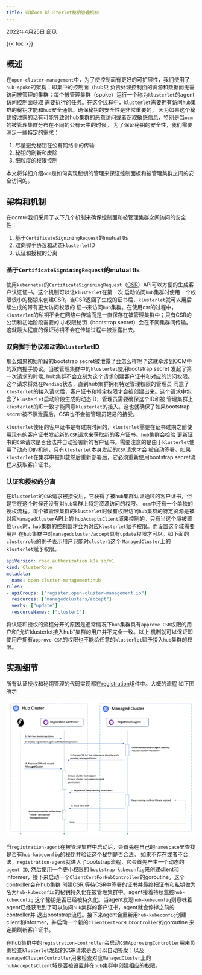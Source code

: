 ```yaml
---
title: 详解ocm klusterlet秘钥管理机制
---
```


2022年4月25日 [邱见](https://github.com/qiujian16)

{{< toc >}}

## 概述
在`open-cluster-management`中，为了使控制面有更好的可扩展性，我们使用了`hub-spoke`的架构：即集中的控制面（hub只
负责处理控制面的资源和数据而无需访问被管理的集群；每个被管理集群（spoke）运行一个称为`klusterlet`的agent访问控制面获取
需要执行的任务。在这个过程中，`klusterlet`需要拥有访问`hub`集群的秘钥才能和`hub`安全通信。确保秘钥的安全性是非常重要的，
因为如果这个秘钥被泄露的话有可能导致对hub集群的恶意访问或者窃取敏感信息，特别是当`ocm`的被管理集群分布在不同的公有云中的时候。
为了保证秘钥的安全性，我们需要满足一些特定的需求：
1. 尽量避免秘钥在公有网络中的传输
2. 秘钥的刷新和废除
3. 细粒度的权限控制

本文将详细介绍`ocm`是如何实现秘钥的管理来保证控制面板和被管理集群之间的安全访问的。

## 架构和机制

在ocm中我们采用了以下几个机制来确保控制面和被管理集群之间访问的安全性：

1. 基于`CertificateSigniningRequest`的mutual tls
2. 双向握手协议和动态`klusterlet`ID
3. 认证和授权的分离

### 基于`CertificateSigniningRequest`的mutual tls

使用`kubernetes`的`CertificateSigniningRequest`（[CSR](https://kubernetes.io/docs/reference/access-authn-authz/certificate-signing-requests/)）API可以方便的生成客户认证证书。这个机制可以让`klusterlet`在第一次
启动访问`hub`集群时使用一个权限很小的秘钥来创建CSR。当CSR返回了生成的证书后，`klusterlet`就可以用后续生成的带有更大访问权限的
证书来访问`hub`集群。在使用csr的过程中，`klusterlet`的私钥不会在网络中传输而是一直保存在被管理集群中；只有CSR的公钥和初始阶段需要的
小权限秘钥（bootstrap secret）会在不同集群间传输。这就最大程度的保证秘钥不会在传输过程中被泄露出去。

### 双向握手协议和动态`klusterlet`ID

那么如果初始阶段的bootstrap secret被泄露了会怎么样呢？这就牵涉到OCM中的双向握手协议。当被管理集群中的`klusterlet`使用bootstrap secret
发起了第一次请求的时候, hub集群不会立刻为这个请求创建客户证书和对应的访问权限。这个请求将处在`Pending`状态，直到hub集群拥有特定管理权限的管理员
同意了`klusterlet`的接入请求后，客户证书和特定权限才会被创建出来。这个请求中包含了`klusterlet`启动阶段生成的动态ID，管理员需要确保这个ID和被
管理集群上`klusterlet`的ID一致才能同意`klusterlet`的接入。这也就确保了如果bootstrap secret被不慎泄露后，CSR也不会被管理员轻易的接受。

`klusterlet`使用的客户证书是有过期时间的，`klusterlet`需要在证书过期之前使用现有的客户证书发起新的`CSR`请求来获取新的客户证书。`hub`集群会检验
更新证书的`CSR`请求是否合法并自动签署新的客户证书。需要注意的是由于`klusterlet`使用了动态ID的机制，只有`klusterlet`本身发起的`CSR`请求才会
被自动签署。如果`klusterlet`在集群中被卸载然后重新部署后，它必须重新使用bootstrap secret流程来获取客户证书。

### 认证和授权的分离

在`klusterlet`的`CSR`请求被接受后，它获得了被`hub`集群认证通过的客户证书，但是它在这个时候还没有对`hub`集群上特定资源访问的权限。
`ocm`中还有一个单独的授权流程。每个被管理集群的`klusterlet`时候有权限访问`hub`集群的特定资源是被对应`ManagedCluster`API上的
`hubAcceptsClient`域来控制的。只有当这个域被置位`true`时，`hub`集群的控制器才会为对应`klusterlet`赋予权限。而设置这个域需要用户
在`hub`集群中对`managedcluster/accept`具有`update`权限才可以。如下面的`clusterrole`的例子表示用户只能对`cluster1`这个
`ManagedCluster`上的`klusterlet`赋予权限。

```yaml
apiVersion: rbac.authorization.k8s.io/v1
kind: ClusterRole
metadata:
  name: open-cluster-management:hub
rules:
- apiGroups: ["register.open-cluster-management.io"]
  resources: ["managedclusters/accept"]
  verbs: ["update"]
  resourceNames: ["cluster1"]
```

将认证和授权的流程分开的原因是通常情况下`hub`集群具有`approve CSR`权限的用户和"允许klusterlet接入hub"集群的用户并不完全一致。以上
机制就可以保证即使用户拥有`approve CSR`的权限也不能给任意的`klusterlet`赋予接入`hub`集群的权限。

## 实现细节

所有认证授权和秘钥管理的代码实现都在[registration](https://github.com/open-cluster-management-io/registration)组件中。大概的流程
如下图所示

![](./assets/registration-process.png)

当`registration-agent`在被管理集群中启动后，会首先在自己的`namespace`里查找是否有`hub-kubeconfig`的秘钥并验证这个秘钥是否合法。
如果不存在或者不合法，`registration-agent`就进入了bootstrap流程，它会首先产生一个动态的`agent ID`, 然后使用一个更小权限的
`bootstrap-kubeconfig`来创建client和informer，接下来启动一个`ClientCertForHubController`的goroutine。这个controller会在hub集群
创建CSR,等待CSR中签署的证书并最终把证书和私钥做为名为`hub-kubeconfig`的秘钥持久化在被管理集群中。agent接着持续监控`hub-kubeconfig`
这个秘钥是否已经被持久化。当agent发现`hub-kubeconfig`则意味着agent已经获取到了可以访问`hub`集群的客户证书，agent就会停掉之前的controller并
退出bootstrap流程。接下来agent会重新用`hub-kubeconfig`创建client和informer，并启动一个新的`ClientCertForHubController`的goroutine
来定期刷新客户证书。

在hub集群中的`registration-controller`会启动`CSRApprovingController`用来负责检查`klusterlet`发起的CSR请求是否可以自动签发；以及
`managedClusterController`用来检查对应`ManagedCluster`上的`hubAccepctsClient`域是否被设置并在`hub`集群中创建相应的权限。
